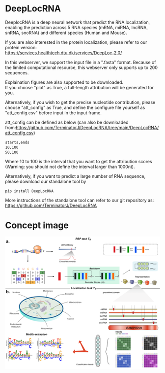 # DeepLocRNA

DeeplocRNA is a deep neural network that predict the RNA localization, enabling the prediction across 5 RNA species (mRNA, miRNA, lncRNA, snRNA, snoRNA) and different species (Human and Mouse).  

If you are also interested in the protein localization, please refer to our protein version:  
https://services.healthtech.dtu.dk/services/DeepLoc-2.0/

In this webserver, we support the input file in a ".fasta" format. Because of the limited computational resource, this webserver only supports up to 200 sequences.  

Explaination figures are also supported to be downloaded.   
If you choose "plot" as True, a full-length attribution will be generated for you.  

Alternatively, if you wish to get the precise nucleotide contribution, please choose "att_config" as True, and define the configure file yourself as "att_config.csv" before input in the input frame.

att_config can be defined as below (can also be downloaded from:https://github.com/TerminatorJ/DeepLocRNA/tree/main/DeepLocRNA/att_config.csv)
```
starts,ends
10,100
50,100
```
Where 10 to 100 is the interval that you want to get the attribution scores (Warning: you should not define the interval larger than 1000nt).


Alternatively, if you want to predict a large number of RNA sequence, please download our standalone tool by  
```
pip install DeepLocRNA
```

More instructions of the standalone tool can refer to our git repository as: 
https://github.com/TerminatorJ/DeepLocRNA  
# Concept image
![DeepLocRNA](assets/Figure1small.png)


